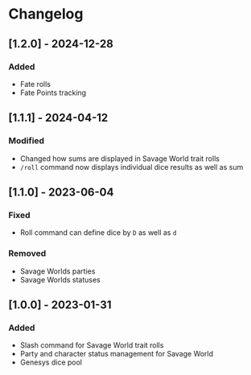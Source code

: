 # Changelog

## [1.2.0] - 2024-12-28
### Added
- Fate rolls
- Fate Points tracking

## [1.1.1] - 2024-04-12
### Modified
- Changed how sums are displayed in Savage World trait rolls
- `/roll` command now displays individual dice results as well as sum

## [1.1.0] - 2023-06-04
### Fixed
- Roll command can define dice by `D` as well as `d`

### Removed
- Savage Worlds parties
- Savage Worlds statuses 

## [1.0.0] - 2023-01-31
### Added
- Slash command for Savage World trait rolls
- Party and character status management for Savage World
- Genesys dice pool